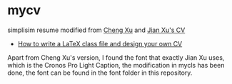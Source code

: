 # mycv
simplisim resume modified from 
[Cheng Xu](https://github.com/xu-cheng/cv)
and [Jian Xu's CV](http://www.jianxu.net/en/files/JianXu_CV.pdf)
* [How to write a LaTeX class file and design your own CV](https://www.overleaf.com/learn/latex/How_to_write_a_LaTeX_class_file_and_design_your_own_CV_(Part_1))

Apart from Cheng Xu's version, I found the font that exactly Jian Xu uses, which is the Cronos Pro Light Caption,
the modification in mycls has been done, the font can be found in the font folder in this repository.
